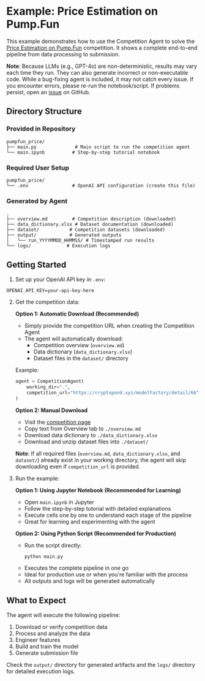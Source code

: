 # Example: Price Estimation on Pump.Fun

This example demonstrates how to use the Competition Agent to solve the [Price Estimation on Pump.Fun](https://cryptopond.xyz/modelFactory/detail/66) competition. It shows a complete end-to-end pipeline from data processing to submission.

**Note**: Because LLMs (e.g., GPT-4o) are non-deterministic, results may vary each time they run. They can also generate incorrect or non-executable code. While a bug-fixing agent is included, it may not catch every issue. If you encounter errors, please re-run the notebook/script. If problems persist, open an [issue](https://github.com/Pond-International/pond-agent/issues) on GitHub.


## Directory Structure

### Provided in Repository
```
pumpfun_price/
├── main.py              # Main script to run the competition agent
└── main.ipynb          # Step-by-step tutorial notebook
```

### Required User Setup
```
pumpfun_price/
└── .env                # OpenAI API configuration (create this file)
```

### Generated by Agent
```
.
├── overview.md         # Competition description (downloaded)
├── data_dictionary.xlsx # Dataset documentation (downloaded)
├── dataset/           # Competition datasets (downloaded)
├── output/            # Generated outputs
│   └── run_YYYYMMDD_HHMMSS/ # Timestamped run results
└── logs/             # Execution logs
```

## Getting Started

1. Set up your OpenAI API key in `.env`:
```env
OPENAI_API_KEY=your-api-key-here
```

2. Get the competition data:

   **Option 1: Automatic Download (Recommended)**
   - Simply provide the competition URL when creating the Competition Agent
   - The agent will automatically download:
     - Competition overview (`overview.md`)
     - Data dictionary (`data_dictionary.xlsx`)
     - Dataset files in the `dataset/` directory

   Example:
   ```python
   agent = CompetitionAgent(
       working_dir=".",
       competition_url="https://cryptopond.xyz/modelFactory/detail/66"
   )
   ```

   **Option 2: Manual Download**
   - Visit the [competition page](https://cryptopond.xyz/modelFactory/detail/66)
   - Copy text from Overview tab to `./overview.md`
   - Download data dictionary to `./data_dictionary.xlsx`
   - Download and unzip dataset files into `./dataset/`

   **Note**: If all required files (`overview.md`, `data_dictionary.xlsx`, and `dataset/`) already exist in your working directory, the agent will skip downloading even if `competition_url` is provided.

3. Run the example:

   **Option 1: Using Jupyter Notebook (Recommended for Learning)**
   - Open `main.ipynb` in Jupyter
   - Follow the step-by-step tutorial with detailed explanations
   - Execute cells one by one to understand each stage of the pipeline
   - Great for learning and experimenting with the agent

   **Option 2: Using Python Script (Recommended for Production)**
   - Run the script directly:
     ```bash
     python main.py
     ```
   - Executes the complete pipeline in one go
   - Ideal for production use or when you're familiar with the process
   - All outputs and logs will be generated automatically

## What to Expect

The agent will execute the following pipeline:
1. Download or verify competition data
2. Process and analyze the data
3. Engineer features
4. Build and train the model
5. Generate submission file

Check the `output/` directory for generated artifacts and the `logs/` directory for detailed execution logs.
